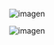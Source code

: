![imagen](https://github.com/user-attachments/assets/a0675130-9a37-4a23-af26-2ac7cb7af3d0) 

![imagen](https://github.com/user-attachments/assets/0d306a0f-7274-4c68-ada7-a9e4c983255b) 
